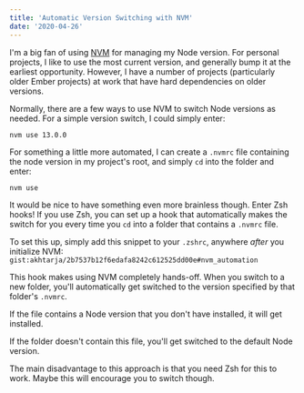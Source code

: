 ```yaml
---
title: 'Automatic Version Switching with NVM'
date: '2020-04-26'
---
```


I'm a big fan of using [NVM](https://github.com/nvm-sh/nvm) for managing my Node version. For personal projects, I like to use the most current version, and generally bump it at the earliest opportunity. However, I have a number of projects (particularly older Ember projects) at work that have hard dependencies on older versions.

Normally, there are a few ways to use NVM to switch Node versions as needed. For a simple version switch, I could simply enter:

```
nvm use 13.0.0
```

For something a little more automated, I can create a `.nvmrc` file containing the node version in my project's root, and simply `cd` into the folder and enter:

```
nvm use
```

It would be nice to have something even more brainless though. Enter Zsh hooks! If you use Zsh, you can set up a hook that automatically makes the switch for you every time you `cd` into a folder that contains a `.nvmrc` file.

To set this up, simply add this snippet to your `.zshrc`, anywhere _after_ you initialize NVM:
`gist:akhtarja/2b7537b12f6edafa8242c612525dd00e#nvm_automation`

This hook makes using NVM completely hands-off. When you switch to a new folder, you'll automatically get switched to the version specified by that folder's `.nvmrc`.

If the file contains a Node version that you don't have installed, it will get installed.

If the folder doesn't contain this file, you'll get switched to the default Node version.

The main disadvantage to this approach is that you need Zsh for this to work. Maybe this will encourage you to switch though.
